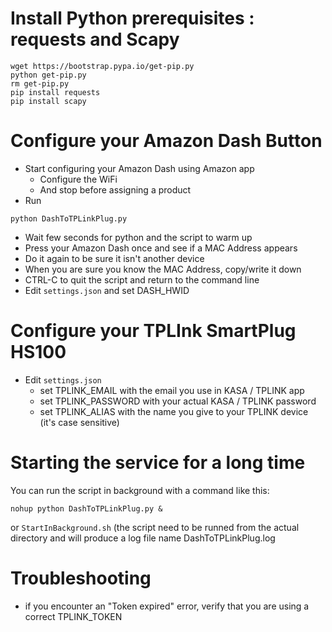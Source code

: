 # Install Python prerequisites : requests and Scapy
``` 
wget https://bootstrap.pypa.io/get-pip.py
python get-pip.py
rm get-pip.py
pip install requests
pip install scapy
```

# Configure your Amazon Dash Button
* Start configuring your Amazon Dash using Amazon app 
  * Configure the WiFi
  * And stop before assigning a product
* Run 
```
python DashToTPLinkPlug.py
```
* Wait few seconds for python and the script to warm up
* Press your Amazon Dash once and see if a MAC Address appears
* Do it again to be sure it isn't another device
* When you are sure you know the MAC Address, copy/write it down
* CTRL-C to quit the script and return to the command line
* Edit `settings.json` and set DASH_HWID

# Configure your TPLInk SmartPlug HS100
* Edit `settings.json` 
  * set TPLINK_EMAIL with the email you use in KASA / TPLINK app
  * set TPLINK_PASSWORD with your actual KASA / TPLINK password
  * set TPLINK_ALIAS with the name you give to your TPLINK device (it's case sensitive)

# Starting the service for a long time
You can run the script in background with a command like this:
```
nohup python DashToTPLinkPlug.py &
```
or 
``` StartInBackground.sh ```
(the script need to be runned from the actual directory and will produce 
a log file name DashToTPLinkPlug.log


# Troubleshooting
* if you encounter an "Token expired" error, verify that you are using a correct TPLINK_TOKEN
